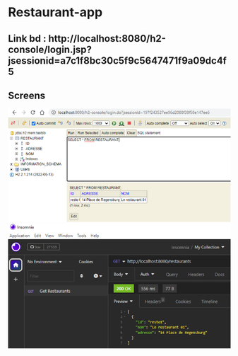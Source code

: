 # Restaurant-app 

## Link bd : http://localhost:8080/h2-console/login.jsp?jsessionid=a7c1f8bc30c5f9c5647471f9a09dc4f5

## Screens
![BD restaurants](bd_restaurants.PNG)
![Get restaurants](getRestaurants.PNG)

